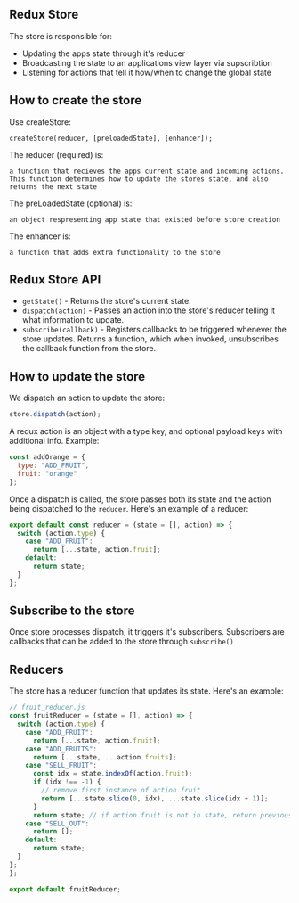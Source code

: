 ## Redux Store

The store is responsible for:

   * Updating the apps state through it's reducer
   * Broadcasting the state to an applications view layer via supscribtion
   * Listening for actions that tell it how/when to change the global state 

## How to create the store

Use createStore:

```
createStore(reducer, [preloadedState], [enhancer]);
```

The reducer (required) is: 

```
a function that recieves the apps current state and incoming actions. This function determines how to update the stores state, and also returns the next state
```

The preLoadedState (optional) is:

```
an object respresenting app state that existed before store creation
```

The enhancer is:

```
a function that adds extra functionality to the store
```

## Redux Store API

   * `getState()` - Returns the store's current state.
   * `dispatch(action)` - Passes an action into the store's reducer telling it what information to update.
   * `subscribe(callback)` - Registers callbacks to be triggered whenever the store updates. Returns a function, which when invoked, unsubscribes the callback function from the store.

## How to update the store

We dispatch an action to update the store:

```javascript
store.dispatch(action);
```

A redux action is an object with a type key, and optional payload keys with additional info. Example:

```javascript
const addOrange = {
  type: "ADD_FRUIT",
  fruit: "orange"
};
```

Once a dispatch is called, the store passes both its state and the action being dispatched to the `reducer`. Here's an example of a reducer: 

```javascript 
export default const reducer = (state = [], action) => {
  switch (action.type) {
    case "ADD_FRUIT":
      return [...state, action.fruit];
    default:
      return state;
  }
};
```

## Subscribe to the store

Once store processes dispatch, it triggers it's subscribers. Subscribers are callbacks that can be added to the store through `subscribe()`

## Reducers

The store has a reducer function that updates its state. Here's an example:

```javascript
// fruit_reducer.js
const fruitReducer = (state = [], action) => {
  switch (action.type) {
    case "ADD_FRUIT":
      return [...state, action.fruit];
    case "ADD_FRUITS":
      return [...state, ...action.fruits];
    case "SELL_FRUIT":
      const idx = state.indexOf(action.fruit);
      if (idx !== -1) {
        // remove first instance of action.fruit
        return [...state.slice(0, idx), ...state.slice(idx + 1)];
      }
      return state; // if action.fruit is not in state, return previous state
    case "SELL_OUT":
      return [];
    default:
      return state;
  }
};
};

export default fruitReducer;
```
